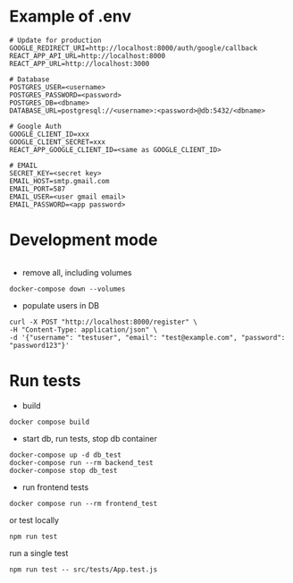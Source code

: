 # Example of .env
```
# Update for production
GOOGLE_REDIRECT_URI=http://localhost:8000/auth/google/callback
REACT_APP_API_URL=http://localhost:8000
REACT_APP_URL=http://localhost:3000

# Database
POSTGRES_USER=<username>
POSTGRES_PASSWORD=<password>
POSTGRES_DB=<dbname>
DATABASE_URL=postgresql://<username>:<password>@db:5432/<dbname>

# Google Auth
GOOGLE_CLIENT_ID=xxx
GOOGLE_CLIENT_SECRET=xxx
REACT_APP_GOOGLE_CLIENT_ID=<same as GOOGLE_CLIENT_ID>

# EMAIL
SECRET_KEY=<secret key>
EMAIL_HOST=smtp.gmail.com
EMAIL_PORT=587
EMAIL_USER=<user gmail email>
EMAIL_PASSWORD=<app password> 
```

# Development mode
```docker-compose up --build
```

* remove all, including volumes
```
docker-compose down --volumes
```

* populate users in DB
```
curl -X POST "http://localhost:8000/register" \
-H "Content-Type: application/json" \
-d '{"username": "testuser", "email": "test@example.com", "password": "password123"}'
```

# Run tests
* build
```
docker compose build
```
* start db, run tests, stop db container
```
docker-compose up -d db_test
docker-compose run --rm backend_test
docker-compose stop db_test
```

* run frontend tests
```
docker compose run --rm frontend_test
```
or test locally
```
npm run test
```
run a single test
```
npm run test -- src/tests/App.test.js
```